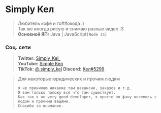 # Simply Кел
> Любитель кофе и го##окода :) <br>
> Так же иногда рисую и снимаю разные видео \:3 <br>
> **Основной ЯП:** Java | JavaScript`[Node JS]` <br>
### Соц. сети<br>
> **Twitter:** [Simply_Kel_](https://twitter.com/Simply_Kel_ 'Кликни)')<br>
> **YouTube:** [Simple Кел](https://www.youtube.com/channel/UCZRHmdboFKJnueAdCub4Hkg 'Кликни)')<br>
> **TikTok:** [@.simply_kel](https://www.tiktok.com/@.simply_kel? 'Кликни)')
> **Discord:** [Кел#5299](https://discord.com/users/849654148706205758 'Мой дискорд xd')

> Для некоторых юридических и прочим людям
> ```
> я не принимаю никакие там вакансии, заказов и т.д.
> Я вам только положу все что там существует. 
> Как так я не very good developer, я просто по фану веселюсь с кодом и прочими вещями. 
> Спасибо за внимание.
> ```
